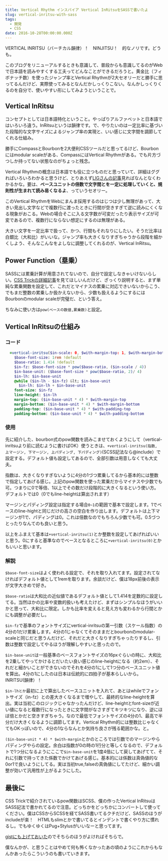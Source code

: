 ```yaml
---
title: Vertical Rhythm インスパイア Vertical InRitsuをSASSで書いたよ
slug: vertical-inritsu-with-sass
tags:
  - 開発
  - CSS
date: 2016-10-28T00:00:00.000Z
---
```

VERTICAL INRITSU（バーチカル韻律）！　NINJITSU！　的なノリです。どうも。

このブログをリニューアルするときも意識して、普段からも意識してるのがWebで日本語を読みやすくする工夫ってどんなことができるだろうと。黄金比（フィボナッチ数）を使ったジャンプ率とVertical Rhythmが2大セオリーだと勝手に思ってるんだけど、実際使ってみるとなんだかしっくりこない。なんかしっくりくるのを自分で、使いやすい形にしてみようということで。

Vertical InRitsu
------------------------------------------------------------
コンセプトとしては日本語特化ということ。やっぱりアルファベットと日本語ではいろいろ違う。InRitsuというは韻律です。で、やりたいのは一定比率に基づいた段階的な文字サイズによるジャンプ率の実現と、いい感じに文字間を調節してくれる仕組み。

勝手にCompassとBourbonを2大便利CSSツールだと思ってるけど、Bourbonにはmodular scaleがある、CompassにはVertical Rhythmがある。でも片方づつしか持ってない状態なのがちょっと残念。

Vertical Rhythmの概念は日本語でも役に立つものだと思っていて、詳細はググればいろいろわかると思うけど、とりあえず[LIGさんの記事](https://liginc.co.jp/designer/archives/12071)見ればなんとなくわかるかな。要は、**ベースユニットの倍数で文字間とを一定に処理していくと、規則性が生まれて読み易くなるよ**、っていうセオリー。

このVertical RhythmをWebにまんま採用するのはじつは少し無理があって、大きい見出し文字などで複数行に渡ったときに行間が空きすぎて逆に読みにくくなる現象がおこる。Webの場合そこに入る文字数が可変だったり表示サイズが可変であるので、複数行にならない想定にするのは無理がある。

大きい文字を一定比率で扱って、かつ、行間もそれなりにしたい。そうだ比率は白銀比（大和比）がいいな。ジャンプ率も大きくなりすぎちゃうから段階を細かくしよう、そんなこんなをよしなに調整してくれるのが、Vertical InRitsu。

Power Function（塁乗）
------------------------------------------------------------
SASSには累乗計算が用意されてないので、自分で設定しなきゃいけないらしい。[CSS Trickの詳細記事](https://css-tricks.com/snippets/sass/power-function/)を見てほしいんだけど、ざっくり説明すると、まず単純な累乗関数を設定して、これだとマイナスの累乗に対応できいないからこう、でもまだ整数の累乗しか扱かえないから、少数も扱えるようにするにはBourbonのmodular scaleが完璧だ、という答え。

ちなみに使い方は`pow(ベースの数値,累乗数)`と設定。

Vertical InRitsuの仕組み
-------------------------------------------------------------

### コード
```sass vertical-inritsu.sass
  =vertical-inritsu($in-scale: 0, $with-margin-top: 1, $with-margin-bottom: 1, $with-padding-top: 0, $with-padding-bottom: 0)
    $base-font-size: 1rem !default
    $base-ratio: 1.414 !default
    $in-fz: $base-font-size * pow($base-ratio, ($in-scale / 4))
    $in-base-unit: ($base-font-size * pow($base-ratio, 2)/ 4)
    $in-lh: $in-base-unit
    @while ($in-lh - $in-fz) &lt; $in-base-unit
      $in-lh: $in-lh + $in-base-unit
    font-size: $in-fz
    line-height: $in-lh
    margin-top: ($in-base-unit * 4) * $with-margin-top
    margin-bottom: ($in-base-unit * 4) * $with-margin-bottom
    padding-top: ($in-base-unit * 4) * $with-padding-top
    padding-bottom: ($in-base-unit * 4) * $with-padding-bottom
```

### 使用
先に紹介した、bourbon式のpow関数を読みこませておくようにして（vertical-inritsuより前に読むように書けばOK）使うときは、`+vertical-inritsu(指数, 上マージン, 下マージン, 上パディング, 下パディング)`(SCSS記法なら@include）で設定する。デフォルト値も設定してあるので、全部引数は用意しなくても大丈夫。

指数は、大きくなりすぎないように4分の1づつ累乗してるから基本的には整数で指定してあげる感じ。上記のpow関数を使った累乗だからマイナスや少数でも可。つまりに0で等倍、1以上でその数だけ段階的に大きくなるという使い方。デフォルトでは0（0でもline-heightは算出されます）

マージンとパディング設定は指定する場合`0~1`の範囲で基本で設定します。1でベースのline-hightと同じだけの高さの空白を作り出します。デフォルトは上下マージンが1で、パディングは0。これは倍数なのでもちろん少数でも可。0.5づつとったりなんてのも良いと思う。

以上をふまえて基本は`+vertical-inritsu(1)`とか整数を設定してあげればいいと思う。0にすると基準なのでベースとなるところに`+vertical-inritsu(0)`とかもいいと思います。

### 解説
`$base-font-size`はよく使われる設定で、それを取り入れてます。設定されてなければデフォルト値として1remを取ります。余談だけど、僕は18px前後の表示が文字大きめで好き。

`$base-ratio`は大和比の近似値であるデフォルト値として1.414を定数的に設定してる。当然ほかの比率や変数的扱いも考えたけど、まずはシンプルなほうがいいかと思って、大和比に限定。しかも比率を変えると見え方も変わるから行間とかにも調整が必要だし。

`$in-fz`で基準のフォントサイズにvertical-inritsuの第一引数（スケール指数）の4分の1だけ累乗します。4分の1じゃなくてそのままだとbourbonのmodular-scaleと同じだと思うんだけど、それだと大きくなりすぎちゃったりするし、引数は整数で設定してやるほうが理解しやすいと思ったので。

`$in-base-unit`は一般基準のベースフォントサイズの16pxぐらいの時に、大和比を2乗してやってかけるとだいたい良い感じのline-heightになる（約2em）、それだと細かいことができないのでそれを4分の1にして1つ分のベースユニット値を算出。4分の1にしたのは日本は伝統的に四拍子が基本らしいから。INRITSU(韻律）！

`$in-lhとか`最初に上で算出したベースユニットを入れて、あとはwhileでフォントサイズ（in-fz）との差大きくなるまで増やして、最終的なline-heightを算出。実は当初このロジックじゃなかったんだけど、line-heightとfont-sizeが近い値になると複数行になったときに文字間がなさすぎてキツキツになり、逆にほぼ倍とかだと空きすぎちゃう。なので最低でフォントサイズの4分の1、最高で半分だけ大きくなるように調節してます。Vertical Rhythm的には整数比じゃなくてもOKっぽいので、4分の1ならなんとか気持ち良さが残る範囲かな。と。

`($in-base-unit * 4) * $with-margin`とかのところでは引数でのマージンやらパディングやらの設定。余白は指数が0の時の1行分と等しくなるので、デフォルトで1つ分になるようにここで`$in-base-unit`を1度4倍にして戻してあげてて、それに引数で持ってきた係数でかけてあげる感じ。基本的には係数は真偽値的な0or1で良いようにしてる。実は当初true,falseの真偽値にしてたけど、細かい調整が効いて汎用性が上がるようにした。

最後に
------------------------------------------------------------
CSS Trickで紹介されているpow関数はSCSS、僕の作ったVertical InRitsuはSASS記法で書かれてるので注意。どっちかをどっちかにコンバートして使ってください。僕はCSSからSCSSを経てSASS書いてるクチだけど、SASSのほうがincludeが楽！　HTMLもslimとかで書いてるとインデントで書くやり方に慣れるし。でもゆくゆくはPug+Stylusがいいなーと思ってます。

[gistにも上げておいた](https://gist.github.com/AquiTCD/d7d663cdf098b26e14b5feade1ef1724)のでそちらのほうがよければそちらで。

僕なんかが、と思うことはやめて何も怖くなかったあの頃のようにこれからもなんかあったらこういうのも書いていきます。
